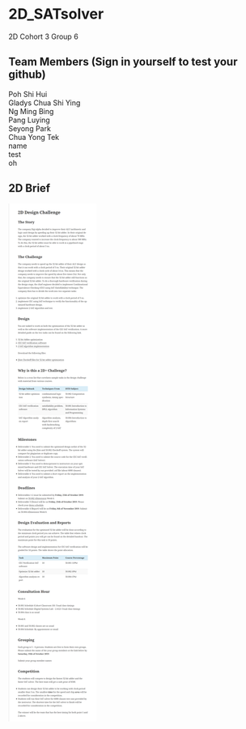 # 2D_SATsolver
2D Cohort 3 Group 6  

## Team Members (Sign in yourself to test your github)  
Poh Shi Hui  
Gladys Chua Shi Ying  
Ng Ming Bing\
Pang Luying    
Seyong Park  
Chua Yong Tek  
name  
test  
oh

## 2D Brief  
![Image of Brief](/2D_Brief.png)